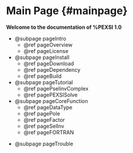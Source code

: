 Main Page           {#mainpage}
=========

**Welcome to the documentation of %PEXSI 1.0**

- @subpage pageIntro
  - @ref pageOverview
  - @ref pageLicense
- @subpage pageInstall
  - @ref pageDownload
  - @ref pageDependency
  - @ref pageBuild
- @subpage pageTutorial
  - @ref pagePselinvComplex
  - @ref pagePEXSISolve
- @subpage pageCoreFunction
  - @ref pageDataType
  - @ref pagePole
  - @ref pageFactor
  - @ref pageSelInv
  - @ref pageFORTRAN
<!--
- @subpage pageUtility
  - @ref pageDataIO
  - @ref pageConvert
- @subpage pageTODO
-->
- @subpage pageTrouble
